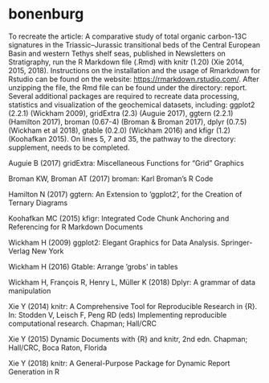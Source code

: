 # bonenburg
To recreate the article: A comparative study of total organic carbon-13C signatures in the Triassic–Jurassic transitional beds of the Central European Basin and western Tethys shelf seas, published in Newsletters on Stratigraphy, run the R Markdown file (.Rmd) with knitr (1.20) (Xie 2014, 2015, 2018). Instructions on the installation and the usage of Rmarkdown for Rstudio can be found on the website: https://rmarkdown.rstudio.com/. After unzipping the file, the Rmd file can be found under the directory: report. Several additional packages are required to recreate data processing, statistics and visualization of the geochemical datasets, including: ggplot2 (2.2.1) (Wickham 2009), gridExtra (2.3) (Auguie 2017), ggtern (2.2.1) (Hamilton 2017), broman (0.67-4) (Broman & Broman 2017), dplyr (0.7.5) (Wickham et al 2018), gtable (0.2.0) (Wickham 2016) and kfigr (1.2) (Koohafkan 2015). On lines 5, 7 and 35, the pathway to the directory: supplement, needs to be completed.

Auguie B (2017) gridExtra: Miscellaneous Functions for “Grid” Graphics

Broman KW, Broman AT (2017) broman: Karl Broman’s R Code

Hamilton N (2017) ggtern: An Extension to ’ggplot2’, for the Creation of Ternary Diagrams

Koohafkan MC (2015) kfigr: Integrated Code Chunk Anchoring and Referencing for R Markdown Documents

Wickham H (2009) ggplot2: Elegant Graphics for Data Analysis. Springer-Verlag New York

Wickham H (2016) Gtable: Arrange ’grobs’ in tables

Wickham H, François R, Henry L, Müller K (2018) Dplyr: A grammar of data manipulation

Xie Y (2014) knitr: A Comprehensive Tool for Reproducible Research in {R}. In: Stodden V, Leisch F, Peng RD (eds) Implementing reproducible computational research. Chapman; Hall/CRC

Xie Y (2015) Dynamic Documents with {R} and knitr, 2nd edn. Chapman; Hall/CRC, Boca Raton, Florida

Xie Y (2018) knitr: A General-Purpose Package for Dynamic Report Generation in R
